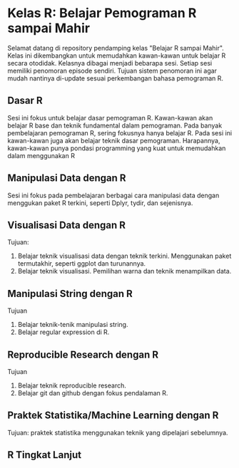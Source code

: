 # Kelas R: Belajar Pemograman R sampai Mahir

Selamat datang di repository pendamping kelas "Belajar R sampai Mahir". Kelas ini dikembangkan untuk memudahkan kawan-kawan untuk belajar R secara otodidak. Kelasnya dibagai menjadi bebarapa sesi. Setiap sesi memiliki penomoran episode sendiri. Tujuan sistem penomoran ini agar mudah nantinya di-update sesuai perkembangan bahasa pemograman R.

## Dasar R

Sesi ini fokus untuk belajar dasar pemograman R. Kawan-kawan akan belajar R base dan teknik fundamental dalam pemograman. Pada banyak pembelajaran pemograman R, sering fokusnya hanya belajar R. Pada sesi ini kawan-kawan juga akan belajar teknik dasar pemograman. Harapannya, kawan-kawan punya pondasi programming yang kuat untuk memudahkan dalam menggunakan R

## Manipulasi Data dengan R

Sesi ini fokus pada pembelajaran berbagai cara manipulasi data dengan menggukan paket R terkini, seperti Dplyr, tydir, dan sejenisnya.

## Visualisasi Data dengan R

Tujuan:

1. Belajar teknik visualisasi data dengan teknik terkini. Menggunakan paket termutakhir, seperti ggplot dan turunannya.
2. Belajar teknik visualisasi. Pemilihan warna dan teknik menampilkan data.

## Manipulasi String dengan R

Tujuan

1. Belajar teknik-tenik manipulasi string.
2. Belajar regular expression di R.

## Reproducible Research dengan R

Tujuan

1. Belajar teknik reproducible research.
2. Belajar git dan github dengan fokus pendalaman R.

## Praktek Statistika/Machine Learning dengan R

Tujuan: praktek statistika menggunakan teknik yang dipelajari sebelumnya.

## R Tingkat Lanjut
